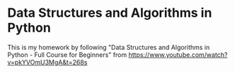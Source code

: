# Data Structures and Algorithms in Python

This is my homework by following "Data Structures and Algorithms in Python - Full Course for Beginners" from
https://www.youtube.com/watch?v=pkYVOmU3MgA&t=268s
